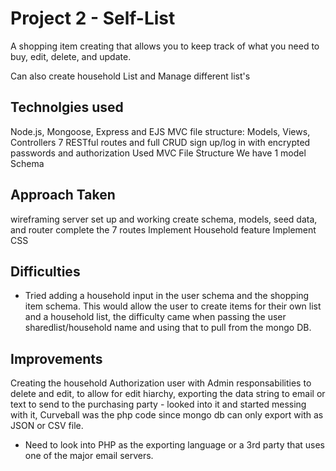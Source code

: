 # Project 2 - Self-List

A shopping item creating that allows you to keep track of what you need to buy, edit, delete, and update.

Can also create household List and Manage different list's

## Technolgies used
Node.js, Mongoose, Express and EJS
MVC file structure: Models, Views, Controllers
7 RESTful routes and full CRUD
sign up/log in with encrypted passwords and authorization
Used MVC File Structure
We have 1 model Schema

## Approach Taken

wireframing
server set up and working
create schema, models, seed data, and router
complete the 7 routes
Implement Household feature
Implement CSS

## Difficulties
- Tried adding a household input in the user schema and the shopping item schema. This would allow the user to create items for their own list and a household list, the difficulty came when passing the user sharedlist/household name and using that to pull from the mongo DB.

## Improvements
 Creating the household Authorization user with Admin responsabilities to delete and edit, to allow for edit hiarchy,
 exporting the data string to email or text to send to the purchasing party - looked into it and started messing with it, Curveball was the php code since mongo db can only export with as JSON or CSV file.
 - Need to look into PHP as the exporting language or a 3rd party that uses one of the major email servers.



